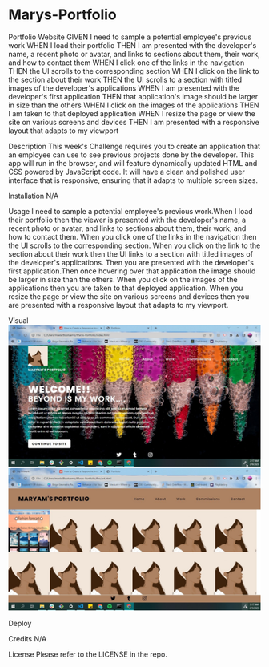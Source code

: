 # Marys-Portfolio
Portfolio Website
GIVEN I need to sample a potential employee's previous work
WHEN I load their portfolio
THEN I am presented with the developer's name, a recent photo or avatar, and links to sections about them, their work, and how to contact them
WHEN I click one of the links in the navigation
THEN the UI scrolls to the corresponding section
WHEN I click on the link to the section about their work
THEN the UI scrolls to a section with titled images of the developer's applications
WHEN I am presented with the developer's first application
THEN that application's image should be larger in size than the others
WHEN I click on the images of the applications
THEN I am taken to that deployed application
WHEN I resize the page or view the site on various screens and devices
THEN I am presented with a responsive layout that adapts to my viewport

Description 
This week's Challenge requires you to create an application that an employee can use to see previous projects done by the developer. This app will run in the browser, and will feature dynamically updated HTML and CSS powered by JavaScript code. It will have a clean and polished user interface that is responsive, ensuring that it adapts to multiple screen sizes.

Installation N/A

Usage 
I need to sample a potential employee's previous work.When I load their portfolio
then the viewer is presented with the developer's name, a recent photo or avatar, and links to sections about them, their work, and how to contact them. When you click one of the links in the navigation then the UI scrolls to the corresponding section. When you click on the link to the section about their work then the UI links to a section with titled images of the developer's applications. Then you are presented with the developer's first application.Then once hovering over that application the image should be larger in size than the others. When you click on the images of the applications then you are taken to that deployed application. When you resize the page or view the site on various screens and devices then you are presented with a responsive layout that adapts to my viewport.

Visual
![Homepage](./img/Portfolio%20Homepage.jpg)
![Work](./img/Portfolio%20work.jpg)

Deploy

Credits N/A

License Please refer to the LICENSE in the repo.